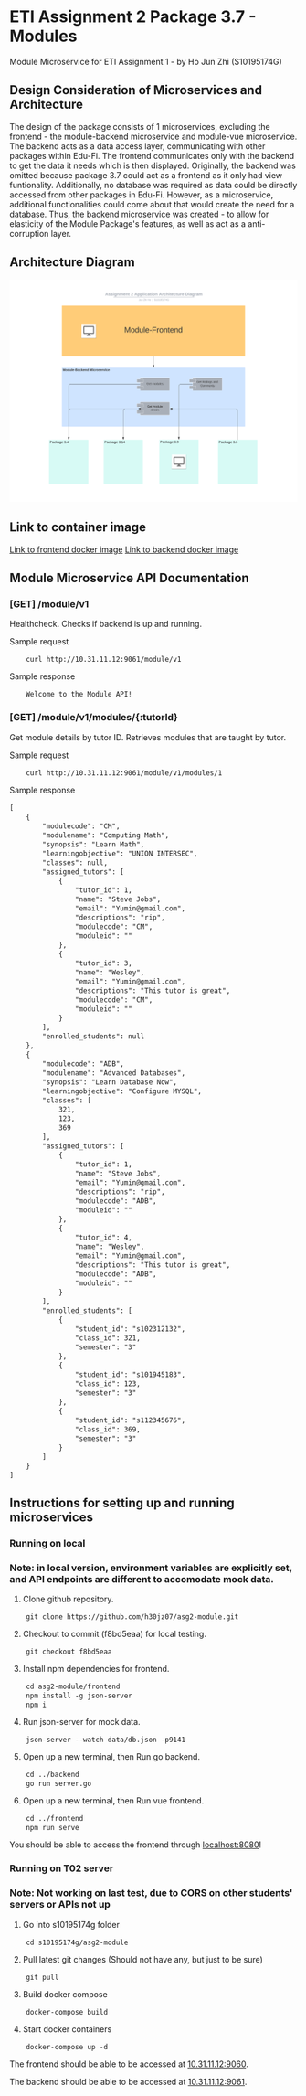 # ETI Assignment 2 Package 3.7 - Modules
Module Microservice for ETI Assignment 1 - by Ho Jun Zhi (S10195174G)
## Design Consideration of Microservices and Architecture
The design of the package consists of 1 microservices, excluding the frontend - the module-backend microservice and module-vue microservice.
The backend acts as a data access layer, communicating with other packages within Edu-Fi. The frontend communicates only with the backend to get the data it needs which is then displayed. 
Originally, the backend was omitted because package 3.7 could act as a frontend as it only had view funtionality. Additionally, no database was required as data could be directly accessed from other packages in Edu-Fi. However, as a microservice, additional functionalities could come about that would create the need for a database. Thus, the backend microservice was created - to allow for elasticity of the Module Package's features, as well as act as a anti-corruption layer.

## Architecture Diagram
![Application Architecture Diagram](Asg2_Architecture_Diagram.png)

## Link to container image
[Link to frontend docker image](https://hub.docker.com/repository/docker/h30jz07/module-vue)
[Link to backend docker image](https://hub.docker.com/repository/docker/h30jz07/module-backend)

## Module Microservice API Documentation
### [GET] /module/v1
Healthcheck.
Checks if backend is up and running.

Sample request
```
    curl http://10.31.11.12:9061/module/v1
```
Sample response
```
    Welcome to the Module API!
```

### [GET] /module/v1/modules/{:tutorId}
Get module details by tutor ID.
Retrieves modules that are taught by tutor.

Sample request
```
    curl http://10.31.11.12:9061/module/v1/modules/1
```
Sample response
```
[
    {
        "modulecode": "CM",
        "modulename": "Computing Math",
        "synopsis": "Learn Math",
        "learningobjective": "UNION INTERSEC",
        "classes": null,
        "assigned_tutors": [
            {
                "tutor_id": 1,
                "name": "Steve Jobs",
                "email": "Yumin@gmail.com",
                "descriptions": "rip",
                "modulecode": "CM",
                "moduleid": ""
            },
            {
                "tutor_id": 3,
                "name": "Wesley",
                "email": "Yumin@gmail.com",
                "descriptions": "This tutor is great",
                "modulecode": "CM",
                "moduleid": ""
            }
        ],
        "enrolled_students": null
    },
    {
        "modulecode": "ADB",
        "modulename": "Advanced Databases",
        "synopsis": "Learn Database Now",
        "learningobjective": "Configure MYSQL",
        "classes": [
            321,
            123,
            369
        ],
        "assigned_tutors": [
            {
                "tutor_id": 1,
                "name": "Steve Jobs",
                "email": "Yumin@gmail.com",
                "descriptions": "rip",
                "modulecode": "ADB",
                "moduleid": ""
            },
            {
                "tutor_id": 4,
                "name": "Wesley",
                "email": "Yumin@gmail.com",
                "descriptions": "This tutor is great",
                "modulecode": "ADB",
                "moduleid": ""
            }
        ],
        "enrolled_students": [
            {
                "student_id": "s102312132",
                "class_id": 321,
                "semester": "3"
            },
            {
                "student_id": "s101945183",
                "class_id": 123,
                "semester": "3"
            },
            {
                "student_id": "s112345676",
                "class_id": 369,
                "semester": "3"
            }
        ]
    }
]
```

## Instructions for setting up and running microservices
### Running on local
### Note: in local version, environment variables are explicitly set, and API endpoints are different to accomodate mock data.
1. Clone github repository. 
```
    git clone https://github.com/h30jz07/asg2-module.git
``` 
2. Checkout to commit (f8bd5eaa) for local testing.
```
    git checkout f8bd5eaa
``` 
3. Install npm dependencies for frontend.
```
    cd asg2-module/frontend
    npm install -g json-server
    npm i
```    
4. Run json-server for mock data.
```
    json-server --watch data/db.json -p9141
```
5. Open up a new terminal, then Run go backend.
```
    cd ../backend
    go run server.go
```    
6. Open up a new terminal, then Run vue frontend.
```
    cd ../frontend
    npm run serve
```    
You should be able to access the frontend through [localhost:8080](localhost:8080)!

### Running on T02 server
### Note: Not working on last test, due to CORS on other students' servers or APIs not up
1. Go into s10195174g folder
```
    cd s10195174g/asg2-module
```    
2. Pull latest git changes (Should not have any, but just to be sure)
```
    git pull
```    
3. Build docker compose
```
    docker-compose build
```    
4. Start docker containers
```
    docker-compose up -d
```
The frontend should be able to be accessed at [10.31.11.12:9060](10.31.11.12:9060).

The backend should be able to be accessed at [10.31.11.12:9061](10.31.11.12:9061/module/v1).
